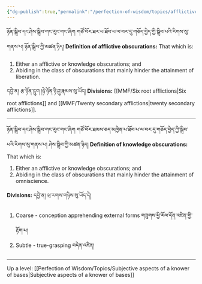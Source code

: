 ```yaml
---
{"dg-publish":true,"permalink":"/perfection-of-wisdom/topics/afflictive-and-knowledge-obscurations/"}
---
```


ཉོན་སྒྲིབ་དང་ཤེས་སྒྲིབ་གང་རུང་གང་ཞིག གཙོ་བོར་ཐར་པ་ཐོབ་པ་ལ་བར་དུ་གཅོད་བྱེད་ཀྱི་སྒྲིབ་པའི་རིགས་སུ་གནས་པ། ཉོན་སྒྲིབ་ཀྱི་མཚན་ཉིད།
**Definition of afflictive obscurations:** That which is:
1. Either an afflictive or knowledge obscurations; and
2. Abiding in the class of obscurations that mainly hinder the attainment of liberation.

དབྱེ་ན། རྩ་ཉོན་དྲུག །ཉེ་ཉོན་ཉི་ཤུ་རྣམས་སུ་ཡོད།
**Divisions:** [[MMF/Six root afflictions\|Six root afflictions]] and [[MMF/Twenty secondary afflictions\|twenty secondary afflictions]].

---
ཉོན་སྒྲིབ་དང་ཤེས་སྒྲིབ་གང་རུང་གང་ཞིག གཙོ་བོར་ཐམས་ཅད་མཁྱེན་པ་ཐོབ་པ་ལ་བར་དུ་གཅོད་བྱེད་ཀྱི་སྒྲིབ་པའི་རིགས་སུ་གནས་པ། ཤེས་སྒྲིབ་ཀྱི་མཚན་ཉིད། 
**Definition of knowledge obscurations:** That which is:
1. Either an afflictive or knowledge obscurations; and
2. Abiding in the class of obscurations that mainly hinder the attainment of omniscience.

**Divisions:** དབྱེ་ན། ཕྲ་རགས་གཉིས་སུ་ཡོད་དེ།
1. Coarse - conception apprehending external forms གཟུགས་ཕྱི་རོལ་དོན་འཛིན་གྱི་རྟོག་པ།
2. Subtle - true-grasping བདེན་འཛིན།


---
Up a level: [[Perfection of Wisdom/Topics/Subjective aspects of a knower of bases\|Subjective aspects of a knower of bases]]